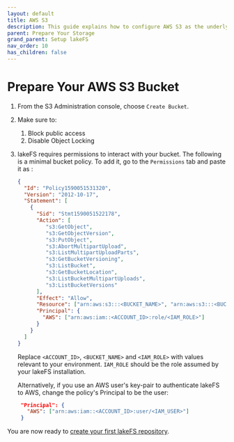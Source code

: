 ```yaml
---
layout: default
title: AWS S3
description: This guide explains how to configure AWS S3 as the underlying storage layer.
parent: Prepare Your Storage
grand_parent: Setup lakeFS
nav_order: 10
has_children: false
---
```


# Prepare Your AWS S3 Bucket

1. From the S3 Administration console, choose `Create Bucket`.
1. Make sure to:
   1. Block public access
   1. Disable Object Locking
1. lakeFS requires permissions to interact with your bucket. The following is a minimal bucket policy. To add it, go to the `Permissions` tab and paste it as :

   ```json
   {
     "Id": "Policy1590051531320",
     "Version": "2012-10-17",
     "Statement": [
       {
         "Sid": "Stmt1590051522178",
         "Action": [
            "s3:GetObject",
            "s3:GetObjectVersion",
            "s3:PutObject",
            "s3:AbortMultipartUpload",
            "s3:ListMultipartUploadParts",
            "s3:GetBucketVersioning",
            "s3:ListBucket",
            "s3:GetBucketLocation",
            "s3:ListBucketMultipartUploads",
            "s3:ListBucketVersions"
         ],
         "Effect": "Allow",
         "Resource": ["arn:aws:s3:::<BUCKET_NAME>", "arn:aws:s3:::<BUCKET_NAME_WITH_PATH_PREFIX>/*"],
         "Principal": {
           "AWS": ["arn:aws:iam::<ACCOUNT_ID>:role/<IAM_ROLE>"]
         }
       }
     ]
   }
   ```

   Replace `<ACCOUNT_ID>`, `<BUCKET_NAME>` and `<IAM_ROLE>` with values relevant to your environment.
   `IAM_ROLE` should be the role assumed by your lakeFS installation.

   Alternatively, if you use an AWS user's key-pair to authenticate lakeFS to AWS, change the policy's Principal to be the user:

   ```json
    "Principal": {
      "AWS": ["arn:aws:iam::<ACCOUNT_ID>:user/<IAM_USER>"]
    }
   ```

You are now ready to [create your first lakeFS repository](../create-repo.md).
